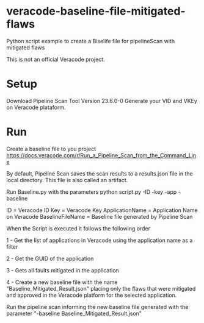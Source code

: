 # veracode-baseline-file-mitigated-flaws
Python script example to create a Biselife file for pipelineScan with mitigated flaws

This is not an official Veracode project.

# Setup
Download Pipeline Scan Tool Version 23.6.0-0
Generate your VID and VKEy on Veracode plataform.

# Run
Create a baseline file to you project
https://docs.veracode.com/r/Run_a_Pipeline_Scan_from_the_Command_Line

By default, Pipeline Scan saves the scan results to a results.json file in the local directory. This file is also called an artifact.

Run Baseline.py with the parameters
python script.py -ID <ID> -key <Key> -app <ApplicationName> -baseline <BaselineFileName>

ID = Veracode ID
Key = Veracode Key
ApplicationName = Application Name on Veracode
BaselineFileName = Baseline file generated by Pipeline Scan




When the Script is executed it follows the following order

1 - Get the list of applications in Veracode using the application name as a filter

2 - Get the GUID of the application

3 - Gets all faults mitigated in the application

4 - Create a new baseline file with the name "Baseline_Mitigated_Result.json" placing only the flaws that were mitigated and approved in the Veracode platform for the selected application.



Run the pipeline scan informing the new baseline file generated with the parameter "-baseline Baseline_Mitigated_Result.json"


